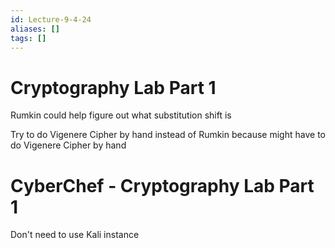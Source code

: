 ```yaml
---
id: Lecture-9-4-24
aliases: []
tags: []
---
```


# Cryptography Lab Part 1
Rumkin could help figure out what substitution shift is

Try to do Vigenere Cipher by hand instead of Rumkin because might have to do Vigenere Cipher by hand

# CyberChef - Cryptography Lab Part 1
Don't need to use Kali instance

